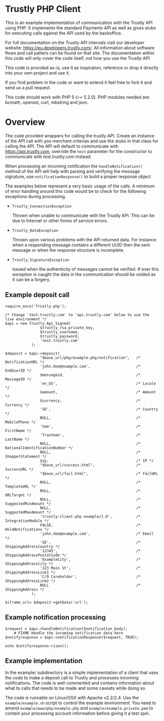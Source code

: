 Trustly PHP Client
=====================

This is an example implementation of communication with the Trustly API using
PHP. It implements the standard Payments API as well as gives stubs for
executing calls against the API used by the backoffice.

For full documentation on the Trustly API internals visit our developer
website: https://eu.developers.trustly.com/. All information about software flows and
call patters can be found on that site. The documentation within this code will
only cover the code itself, not how you use the Trustly API.

This code is provided as-is, use it as inspiration, reference or drop it
directly into your own project and use it.

If you find problem in the code or want to extend it feel free to fork it and send us
a pull request.

This code should work with PHP 5 (>= 5.2.0). PHP modules needed are: bcmath,
openssl, curl, mbstring and json.

Overview
========

The code provided wrappers for calling the trustly API. Create an instance of
the API call with you merchant criterias and use the stubs in that class for
calling the API. The API will default to communicate with https://api.trustly.com,
override the `host` parameter for the constructor to communicate with
test.trustly.com instead.

When processing an incoming notification the `handleNotification()` method of the
API will help with parsing and verifying the message signature, use `notificationResponse()`
to build a proper response object

The examples below represent a very basic usage of the calls. A minimum of error
handling around this code would be to check for the following exceptions during
processing.

- `Trustly_ConnectionException`

  Thrown when unable to communicate with the Trustly API. This can be due to
  Internet or other forms of service errors.

- `Trustly_DataException`

  Thrown upon various problems with the API returned data. For instance when a
  responding message contains a different UUID then the sent message or when the
  response structure is incomplete.

- `Trustly_SignatureException`

  Issued when the authenticity of messages cannot be verified. If ever this
  exception is caught the data in the communication should be voided as it can be
  a forgery.

Example deposit call
--------------------

    require_once('Trustly.php');

    /* Change 'test.trustly.com' to 'api.trustly.com' below to use the live environment */
    $api = new Trustly_Api_Signed(
                    $trustly_rsa_private_key,
                    $trustly_username,
                    $trustly_password,
                    'test.trustly.com'
                );

    $deposit = $api->deposit(
                    "$base_url/php/example.php/notification",   /* NotificationURL */
                    'john.doe@example.com',                     /* EndUserID */
                    $messageid,                                 /* MessageID */
                    'en_US',                                    /* Locale */
                    $amount,                                    /* Amount */
                    $currency,                                  /* Currency */
                    'SE',                                       /* Country */
                    NULL,                                       /* MobilePhone */
                    'Sam',                                      /* FirstName */
                    'Trautman',                                 /* LastName */
                    NULL,                                       /* NationalIdentificationNumber */
                    NULL,                                       /* ShopperStatement */
                    $ip,                                        /* IP */
                    "$base_url/success.html",                   /* SuccessURL */
                    "$base_url/fail.html",                      /* FailURL */
                    NULL,                                       /* TemplateURL */
                    NULL,                                       /* URLTarget */
                    NULL,                                       /* SuggestedMinAmount */
                    NULL,                                       /* SuggestedMaxAmount */
                    'trustly-client-php example/1.0',           /* IntegrationModule */
                    FALSE,                                      /* HoldNotifications */
                    'john.doe@example.com',                     /* Email */
                    'SE',                                       /* ShippingAddressCountry */
                    '12345',                                    /* ShippingAddressPostalCode */
                    'ExampleCity',                              /* ShippingAddressCity */
                    '123 Main St',                              /* ShippingAddressLine1 */
                    'C/O Careholder',                           /* ShippingAddressLine2 */
                    NULL                                        /* ShippingAddress */
                );

    $iframe_url= $deposit->getData('url');

Example notification processing
-------------------------------

    $request = $api->handleNotification($notification_body);
        # FIXME Handle the incoming notification data here
    $notifyresponse = $api->notificationResponse($request, TRUE);

    echo $notifyresponse->json();

Example implementation
----------------------

In the example/ subdirectory is a simple implementation of a client that uses
the code to make a deposit call to Trustly and processes incoming
notifications. The code is well commented and contains information about what
to calls that needs to be made and some caveats while doing so.

The code is runnable on Linux/OSX with Apache v2.2/2.4. Use the
`example/example.sh` script to control the example environment. You need to
amend `example/www/php/example.php` and `example/example.private.pem` to
contain your processing account information before giving it a test spin.
